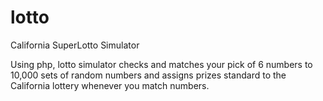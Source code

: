 lotto
=====

California SuperLotto Simulator

Using php, lotto simulator checks and matches your pick of 6 numbers to 10,000 sets of random numbers and assigns prizes standard to the California lottery whenever you match numbers.
